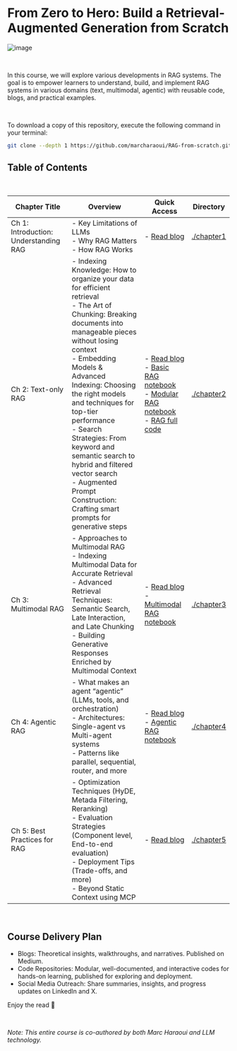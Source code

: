 # From Zero to Hero: Build a Retrieval-Augmented Generation from Scratch 

![image](https://github.com/user-attachments/assets/1315bba2-a053-4a8e-a710-89a76b784380)


<br>

In this course, we will explore various developments in RAG systems. The goal is to empower learners to understand, build, and implement RAG systems in various domains (text, multimodal, agentic) with reusable code, blogs, and practical examples.

<br>

To download a copy of this repository, execute the following command in your terminal:

```bash
git clone --depth 1 https://github.com/marcharaoui/RAG-from-scratch.git
```


## Table of Contents
<br>


| Chapter Title                                |    Overview                                | Quick Access                                                                                         | Directory                        |
|----------------------------------------------|--------------------------------------------|---------------------------------------------------------------------------------|----------------------------------|
| Ch 1: Introduction: Understanding RAG        |    - Key Limitations of LLMs <br> - Why RAG Matters <br> - How RAG Works           | - [Read blog](https://medium.com/@marcharaoui/chapter-1-introduction-to-rag-404dd76d2e8f)                                      | [./chapter1](./chapter1)            |
| Ch 2: Text-only RAG                          |    - Indexing Knowledge: How to organize your data for efficient retrieval <br> - The Art of Chunking: Breaking documents into manageable pieces without losing context  <br> - Embedding Models & Advanced Indexing: Choosing the right models and techniques for top-tier performance  <br>- Search Strategies: From keyword and semantic search to hybrid and filtered vector search  <br> - Augmented Prompt Construction: Crafting smart prompts for generative steps                        | - [Read blog](https://medium.com/@marcharaoui/chapter-2-the-technical-foundations-of-text-only-rag-3e462eb5307e) <br> - [Basic RAG notebook](https://github.com/marcharaoui/RAG-from-scratch/blob/main/chapter2/chapter2_rag.ipynb)  <br> - [Modular RAG notebook](https://github.com/marcharaoui/RAG-from-scratch/blob/main/chapter2/chapter2_modular_rag.ipynb)   <br> - [RAG full code](https://github.com/marcharaoui/RAG-from-scratch/blob/main/chapter2/rag)               | [./chapter2](./chapter2)            |
| Ch 3: Multimodal RAG                         |    - Approaches to Multimodal RAG <br> - Indexing Multimodal Data for Accurate Retrieval <br> - Advanced Retrieval Techniques: Semantic Search, Late Interaction, and Late Chunking <br> - Building Generative Responses Enriched by Multimodal Context                         |- [Read blog](https://medium.com/@marcharaoui/chapter-3-multimodal-rag-e3fdd9b3e450)    <br> -   [Multimodal RAG notebook](https://github.com/marcharaoui/RAG-from-scratch/blob/main/chapter3_multimodal_rag.ipynb)                                                                              | [./chapter3](./chapter3)             |
| Ch 4: Agentic RAG                            |  - What makes an agent “agentic” (LLMs, tools, and orchestration) <br> - Architectures: Single-agent vs Multi-agent systems <br> - Patterns like parallel, sequential, router, and more                                                             | - [Read blog](https://medium.com/@marcharaoui/chapter-4-agentic-rag-0a7217b1e0d9)  <br> - [Agentic RAG notebook](https://github.com/marcharaoui/RAG-from-scratch/blob/main/chapter4/chapter4_agentic_rag.ipynb) | [./chapter4](./chapter4)           |
| Ch 5: Best Practices for RAG                                 |    - Optimization Techniques (HyDE, Metada Filtering, Reranking) <br> - Evaluation Strategies (Component level, End-to-end evaluation) <br> - Deployment Tips (Trade-offs, and more) <br> - Beyond Static Context using MCP                          | - [Read blog](https://medium.com/@marcharaoui/chapter-5-best-practices-for-rag-7770fce8ac81)                                                                            | [./chapter5](./chapter5)          |

<br>

## Course Delivery Plan

- Blogs: Theoretical insights, walkthroughs, and narratives. Published on Medium.
- Code Repositories: Modular, well-documented, and interactive codes for hands-on learning, published for exploring and deployment.
- Social Media Outreach: Share summaries, insights, and progress updates on LinkedIn and X.

Enjoy the read 🤗

<br>

*Note: This entire course is co-authored by both Marc Haraoui and LLM technology.*
